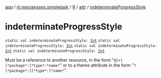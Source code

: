 [app](../../../index.md) / [nl.mpcjanssen.simpletask](../../index.md) / [R](../index.md) / [attr](index.md) / [indeterminateProgressStyle](.)

# indeterminateProgressStyle

`static val indeterminateProgressStyle: `[`Int`](https://kotlinlang.org/api/latest/jvm/stdlib/kotlin/-int/index.html)
`static val indeterminateProgressStyle: `[`Int`](https://kotlinlang.org/api/latest/jvm/stdlib/kotlin/-int/index.html)
`static val indeterminateProgressStyle: `[`Int`](https://kotlinlang.org/api/latest/jvm/stdlib/kotlin/-int/index.html)
`static val indeterminateProgressStyle: `[`Int`](https://kotlinlang.org/api/latest/jvm/stdlib/kotlin/-int/index.html)

Must be a reference to another resource, in the form "`@[+][*package*:]*type*:*name*`" or to a theme attribute in the form "`?[*package*:][*type*:]*name*`".


